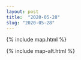 ```yaml
---
layout: post
title:  "2020-05-28"
slug: "2020-05-28"
---
```

{% include map.html %}

{% include map-alt.html %}
